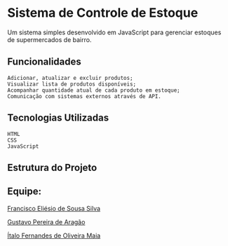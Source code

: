 # Sistema de Controle de Estoque

Um sistema simples desenvolvido em JavaScript para gerenciar estoques de supermercados de bairro.

## Funcionalidades

    Adicionar, atualizar e excluir produtos;
    Visualizar lista de produtos disponíveis;
    Acompanhar quantidade atual de cada produto em estoque;
    Comunicação com sistemas externos através de API.

## Tecnologias Utilizadas

    HTML
    CSS
    JavaScript

## Estrutura do Projeto


## Equipe:

[Francisco Eliésio de Sousa Silva](https://github.com/fcoeliesio)

[Gustavo Pereira de Aragão](https://github.com/McGusT99)

[Ítalo Fernandes de Oliveira Maia](https://github.com/italomaia03)